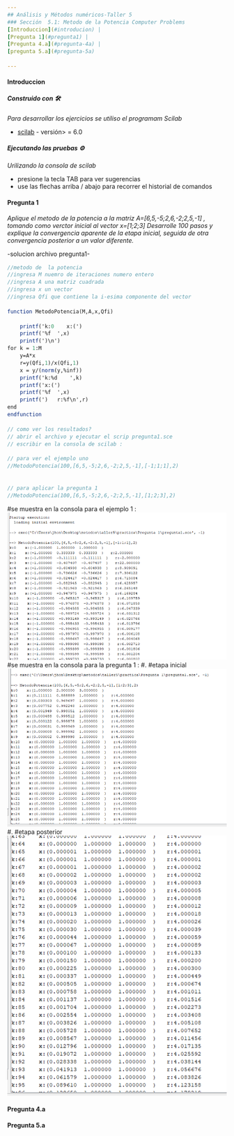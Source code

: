 ```yaml
---
## Análisis y Métodos numéricos-Taller 5
### Sección  5.1: Metodo de la Potencia Computer Problems
[Introduccion](#introducion) | 
[Pregunta 1](#pregunta1) | 
[Pregunta 4.a](#pregunta-4a) | 
[pregunta 5.a](#pregunta-5a) 

---
```


#### Introduccion
##### Construido con 🛠️

_Para desarrollar los ejercicios se utiliso el programam Scilab_

* [scilab](http://www.scilab.org/download/) - versión> = 6.0

##### Ejecutando las pruebas ⚙️

_Urilizando la consola de scilab_
* presione la tecla TAB para ver sugerencias
* use las flechas arriba / abajo para recorrer el historial de comandos

#### Pregunta 1
_Aplique el metodo de la potencia a la matriz A=[6,5,-5;2,6,-2;2,5,-1] , tomando como verctor inicial al vector x=[1;2;3]  Desarrolle 100 pasos y explique la convergencia aparente de la etapa inicial, seguida de otra convergencia  posterior a un valor diferente._

-solucion archivo pregunta1-
```scilab
//metodo de  la potencia 
//ingresa M nuemro de iteraciones numero entero
//ingresa A una matriz cuadrada 
//ingresa x un vector 
//ingresa Qfi que contiene la i-esima componente del vector 

function MetodoPotencia(M,A,x,Qfi)

    printf('k:0    x:(')
    printf('%f  ',x)
    printf(')\n')
for k = 1:M
    y=A*x   
    r=y(Qfi,1)/x(Qfi,1)
    x = y/(norm(y,%inf))
    printf('k:%d    ',k)
    printf('x:(')
    printf('%f  ',x)  
    printf(')   r:%f\n',r)
end
endfunction 

// como ver los resultados?
// abrir el archivo y ejecutar el scrip pregunta1.sce
// escribir en la consola de scilab :

// para ver el ejemplo uno 
//MetodoPotencia(100,[6,5,-5;2,6,-2;2,5,-1],[-1;1;1],2)


// para aplicar la pregunta 1 
//MetodoPotencia(100,[6,5,-5;2,6,-2;2,5,-1],[1;2;3],2)


```
#se muestra en la consola para el ejemplo 1 :
![ejemplo1.PNG](https://github.com/olga794/Taller5p1/blob/master/practica/Pregunta%201/ejemplo1.PNG)
#se muestra en la consola para la pregunta 1 :
#.
#etapa inicial
![pregunta1inicial.PNG](https://github.com/olga794/Taller5p1/blob/master/practica/Pregunta%201/pregunta1inicial.PNG)
#.
#etapa posterior
![pregunta1posterior.PNG](https://github.com/olga794/Taller5p1/blob/master/practica/Pregunta%201/pregunta1posterior.PNG)

#### Pregunta 4.a
#### Pregunta 5.a

